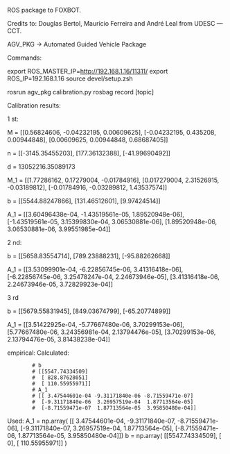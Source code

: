 ROS package to FOXBOT.

Credits to: Douglas Bertol, Maurício Ferreira and André Leal from UDESC — CCT.

AGV_PKG -> Automated Guided Vehicle Package

Commands:

export ROS_MASTER_IP=http://192.168.1.16/11311/
export ROS_IP=192.168.1.16 
source devel/setup.zsh 

rosrun agv_pkg calibration.py
rosbag record [topic]



Calibration results:

1 st:

M = [[0.56824606, -0.04232195, 0.00609625],
     [-0.04232195, 0.435208,   0.00944848],
     [0.00609625,  0.00944848, 0.68687405]]

n = [[-3145.35455203],
     [177.36132388],
     [-41.99690492]]

d = 13052216.35089173

M_1 = [[1.77286162, 0.17279004, -0.01784916],
        [0.017279004, 2.31526915, -0.03189812],
        [-0.01784916, -0.03289812, 1.43537574]]

b = [[5544.88247866],
     [131.46512601],
     [9.97424514]]

A_1 = [[3.60496438e-04, -1.43519561e-05, 1.89520948e-06],
        [-1.43519561e-05, 3.15399830e-04, 3.06530881e-06],
        [1.89520948e-06, 3.06530881e-06, 3.99551985e-04]]


2 nd:

b = [[5658.83554714],
     [789.23888231],
     [-95.88262668]]

A_1 = [[3.53099901e-04, -6.22856745e-06, 3.41316418e-06],
        [-6.22856745e-06, 3.25478247e-04, 2.24673946e-05],
        [3.41316418e-06, 2.24673946e-05, 3.72829923e-04]]

3 rd

b = [[5679.55831945],
     [849.03674799],
     [-65.20774899]]

A_1 = [[3.51422925e-04, -5.77667480e-06, 3.70299153e-06],
        [5.77667480e-06, 3.24356981e-04, 2.13794476e-05],
        [3.70299153e-06, 2.13794476e-05, 3.81438238e-04]]



empirical:
Calculated:

            # b
            # [[5547.74334509]
            #  [ 828.87628051]
            #  [ 110.55955971]]
            # A_1
            # [[ 3.47544601e-04 -9.31171840e-06 -8.71559471e-07]
            #  [-9.31171840e-06  3.26957519e-04  1.87713564e-05]
            #  [-8.71559471e-07  1.87713564e-05  3.95850480e-04]]
Used:
 A_1 = np.array(
            [[ 3.47544601e-04, -9.31171840e-07, -8.71559471e-06],
             [-9.31171840e-07,  3.26957519e-04,  1.87713564e-05],
             [-8.71559471e-06,  1.87713564e-05,  3.95850480e-04]])
        b = np.array(
            [[5547.74334509],
             [ 0],
             [ 110.55955971]]
        )